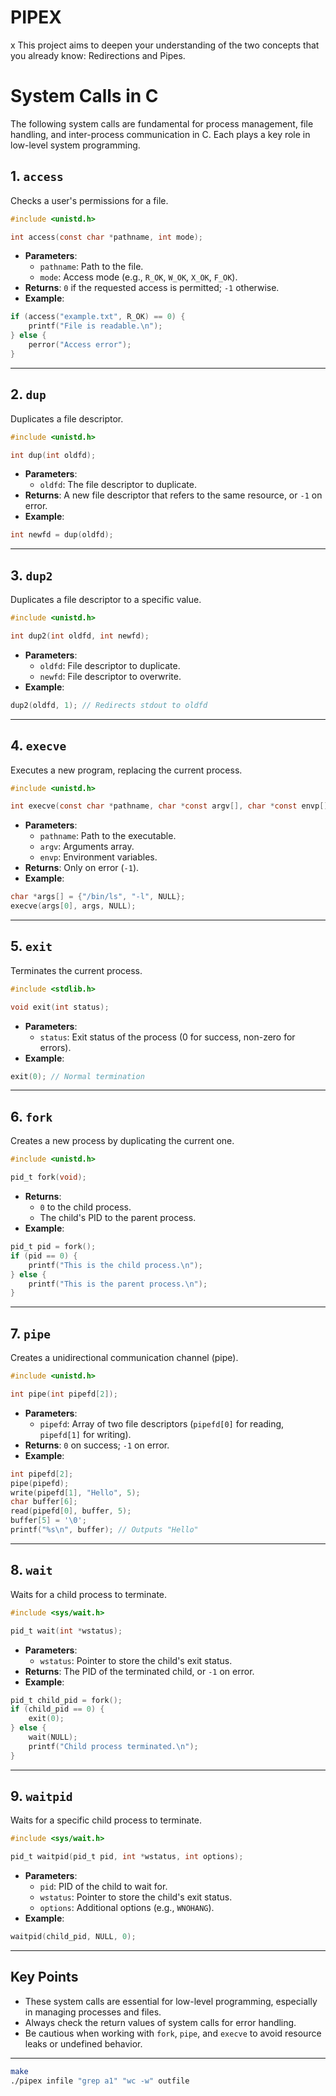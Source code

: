 # PIPEX
x This project aims to deepen your understanding of the two concepts that you already know: Redirections and Pipes.

# System Calls in C

The following system calls are fundamental for process management, file handling, and inter-process communication in C. Each plays a key role in low-level system programming.

## 1. `access`

Checks a user's permissions for a file.

```c
#include <unistd.h>

int access(const char *pathname, int mode);
```

- **Parameters**:
  - `pathname`: Path to the file.
  - `mode`: Access mode (e.g., `R_OK`, `W_OK`, `X_OK`, `F_OK`).
- **Returns**: `0` if the requested access is permitted; `-1` otherwise.
- **Example**:
```c
if (access("example.txt", R_OK) == 0) {
    printf("File is readable.\n");
} else {
    perror("Access error");
}
```

---

## 2. `dup`

Duplicates a file descriptor.

```c
#include <unistd.h>

int dup(int oldfd);
```

- **Parameters**:
  - `oldfd`: The file descriptor to duplicate.
- **Returns**: A new file descriptor that refers to the same resource, or `-1` on error.
- **Example**:
```c
int newfd = dup(oldfd);
```

---

## 3. `dup2`

Duplicates a file descriptor to a specific value.

```c
#include <unistd.h>

int dup2(int oldfd, int newfd);
```

- **Parameters**:
  - `oldfd`: File descriptor to duplicate.
  - `newfd`: File descriptor to overwrite.
- **Example**:
```c
dup2(oldfd, 1); // Redirects stdout to oldfd
```

---

## 4. `execve`

Executes a new program, replacing the current process.

```c
#include <unistd.h>

int execve(const char *pathname, char *const argv[], char *const envp[]);
```

- **Parameters**:
  - `pathname`: Path to the executable.
  - `argv`: Arguments array.
  - `envp`: Environment variables.
- **Returns**: Only on error (`-1`).
- **Example**:
```c
char *args[] = {"/bin/ls", "-l", NULL};
execve(args[0], args, NULL);
```

---

## 5. `exit`

Terminates the current process.

```c
#include <stdlib.h>

void exit(int status);
```

- **Parameters**:
  - `status`: Exit status of the process (0 for success, non-zero for errors).
- **Example**:
```c
exit(0); // Normal termination
```

---

## 6. `fork`

Creates a new process by duplicating the current one.

```c
#include <unistd.h>

pid_t fork(void);
```

- **Returns**:
  - `0` to the child process.
  - The child's PID to the parent process.
- **Example**:
```c
pid_t pid = fork();
if (pid == 0) {
    printf("This is the child process.\n");
} else {
    printf("This is the parent process.\n");
}
```

---

## 7. `pipe`

Creates a unidirectional communication channel (pipe).

```c
#include <unistd.h>

int pipe(int pipefd[2]);
```

- **Parameters**:
  - `pipefd`: Array of two file descriptors (`pipefd[0]` for reading, `pipefd[1]` for writing).
- **Returns**: `0` on success; `-1` on error.
- **Example**:
```c
int pipefd[2];
pipe(pipefd);
write(pipefd[1], "Hello", 5);
char buffer[6];
read(pipefd[0], buffer, 5);
buffer[5] = '\0';
printf("%s\n", buffer); // Outputs "Hello"
```

---

## 8. `wait`

Waits for a child process to terminate.

```c
#include <sys/wait.h>

pid_t wait(int *wstatus);
```

- **Parameters**:
  - `wstatus`: Pointer to store the child's exit status.
- **Returns**: The PID of the terminated child, or `-1` on error.
- **Example**:
```c
pid_t child_pid = fork();
if (child_pid == 0) {
    exit(0);
} else {
    wait(NULL);
    printf("Child process terminated.\n");
}
```

---

## 9. `waitpid`

Waits for a specific child process to terminate.

```c
#include <sys/wait.h>

pid_t waitpid(pid_t pid, int *wstatus, int options);
```

- **Parameters**:
  - `pid`: PID of the child to wait for.
  - `wstatus`: Pointer to store the child's exit status.
  - `options`: Additional options (e.g., `WNOHANG`).
- **Example**:
```c
waitpid(child_pid, NULL, 0);
```

---

## Key Points

- These system calls are essential for low-level programming, especially in managing processes and files.
- Always check the return values of system calls for error handling.
- Be cautious when working with `fork`, `pipe`, and `execve` to avoid resource leaks or undefined behavior.

---


```bash
make
./pipex infile "grep a1" "wc -w" outfile
```


